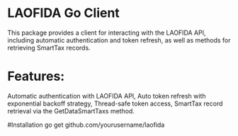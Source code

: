 ﻿# LAOFIDA Go Client
   This package provides a client for interacting with the LAOFIDA API, including automatic authentication and token refresh, as well as methods for retrieving SmartTax records.
   
# Features:
   Automatic authentication with LAOFIDA API,
   Auto token refresh with exponential backoff strategy,
   Thread-safe token access,
   SmartTax record retrieval via the GetDataSmartTaxs method.

#Installation
go get github.com/yourusername/laofida
